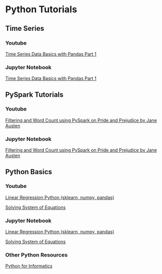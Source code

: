 # Python Tutorials

## Time Series

### Youtube
[Time Series Data Basics with Pandas Part 1](https://www.youtube.com/watch?v=OwnaUVt6VVE "Time Series Data Basics with Pandas part 1")

### Jupyter Notebook
[Time Series Data Basics with Pandas Part 1](https://github.com/mGalarnyk/Python_Tutorials/blob/master/Time_Series/Part1_Time_Series_Data_BasicPlotting.ipynb "Time Series Data Basics with Pandas Part 1")

## PySpark Tutorials 

### Youtube
[Filtering and Word Count using PySpark on Pride and Prejudice by Jane Austen](https://www.youtube.com/watch?v=jg7Z8ctKpEs "Filtering and Word Count using PySpark on Pride and Prejudice")

### Jupyter Notebook
[Filtering and Word Count using PySpark on Pride and Prejudice by Jane Austen](https://github.com/mGalarnyk/Python_for_Finance_GUI_Regression_Etc/blob/master/PySpark_Basics/PySpark_Part1_Word_Count_Removing_Punctuation_Pride_Prejudice.ipynb "Filtering and Word Count using PySpark on Pride and Prejudice by Jane Austen")

## Python Basics 

### Youtube
[Linear Regression Python (sklearn, numpy, pandas)](https://www.youtube.com/watch?v=dSYJVbj4Eew "Linear Regression Python (sklearn, numpy, pandas)")

[Solving System of Equations](https://www.youtube.com/watch?v=AqIrdW2-K6k "Solving System of Equations")

### Jupyter Notebook
[Linear Regression Python (sklearn, numpy, pandas)](https://github.com/mGalarnyk/Python_Tutorials/blob/master/Python_Basics/Linear_Regression/Linear_Regression_Python.ipynb "Linear Regression Python (sklearn, numpy, pandas)")

[Solving System of Equations](https://github.com/mGalarnyk/Python_Tutorials/blob/master/Python_Basics/Solving_Systems_Equations/Solving%20System%20of%20Linear%20Equations%20using%20Python.ipynb "Solving System of Equations")

### Other Python Resources
[Python for Informatics](https://github.com/mGalarnyk/Python_Tutorials/blob/master/Python_Informatics/README.md "Python for Informatics")

